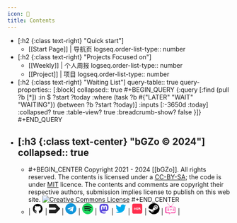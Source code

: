 ```yaml
---
icon: 🧾
title: Contents
---
```


- [:h2 {:class text-right} "Quick start"]
  - [[Start Page]] | 导航页
    logseq.order-list-type:: number
- [:h2 {:class text-right} "Projects Focused on"]
  - [[Weekly]] | 个人周报
    logseq.order-list-type:: number
  - [[Project]] | 项目
    logseq.order-list-type:: number
- [:h2 {:class text-right} "Waiting List"]
  query-table:: true
  query-properties:: [:block]
  collapsed:: true
  #+BEGIN_QUERY
  {:query [:find (pull ?b [*])
          :in $ ?start ?today
          :where
          (task ?b #{"LATER" "WAIT" "WAITING"})
          (between ?b ?start ?today)]
  :inputs [:-3650d :today]
  :collapsed? true
  :table-view? true
  :breadcrumb-show? false
  }]}
  #+END_QUERY
- [:h3 {:class text-center} "bGZo © 2024"]
  collapsed:: true
  -
  - #+BEGIN_CENTER
    Copyright 2021 - 2024 [[bGZo]]. All rights reserved. The contents is licensed under a [CC-BY-SA](https://creativecommons.org/licenses/by-sa/4.0/); the code is under [MIT](https://github.com/bGZo/blog/blob/main/LICENSE) licence. The contents and comments are copyright their respective authors, submission implies license to publish on this web site.
    <a rel="license" href="http://creativecommons.org/licenses/by-sa/4.0/"><img alt="Creative Commons License" style="border-width:0" src="https://i.creativecommons.org/l/by-sa/4.0/88x31.png" /></a>
    #+END_CENTER
  - | <a href="https://github.com/bGZo"><svg t="1704627958449" class="icon" viewBox="0 0 1024 1024" version="1.1" xmlns="http://www.w3.org/2000/svg" p-id="10739" width="25" height="25"><path d="M511.6 76.3C264.3 76.2 64 276.4 64 523.5 64 718.9 189.3 885 363.8 946c23.5 5.9 19.9-10.8 19.9-22.2v-77.5c-135.7 15.9-141.2-73.9-150.3-88.9C215 726 171.5 718 184.5 703c30.9-15.9 62.4 4 98.9 57.9 26.4 39.1 77.9 32.5 104 26 5.7-23.5 17.9-44.5 34.7-60.8-140.6-25.2-199.2-111-199.2-213 0-49.5 16.3-95 48.3-131.7-20.4-60.5 1.9-112.3 4.9-120 58.1-5.2 118.5 41.6 123.2 45.3 33-8.9 70.7-13.6 112.9-13.6 42.4 0 80.2 4.9 113.5 13.9 11.3-8.6 67.3-48.8 121.3-43.9 2.9 7.7 24.7 58.3 5.5 118 32.4 36.8 48.9 82.7 48.9 132.3 0 102.2-59 188.1-200 212.9 23.5 23.2 38.1 55.4 38.1 91v112.5c0.8 9 0 17.9 15 17.9 177.1-59.7 304.6-227 304.6-424.1 0-247.2-200.4-447.3-447.5-447.3z" p-id="10740"></path></svg></a> | <a href="https://www.v2ex.com/member/DandelionFlowers"><svg t="1704632303391" class="icon" viewBox="0 0 1024 1024" version="1.1" xmlns="http://www.w3.org/2000/svg" p-id="7915" width="25" height="25"><path d="M28.629333 82.474667h589.696a57.258667 57.258667 0 0 1 41.813334 18.133333l348.416 372.266667a57.258667 57.258667 0 0 1 0 78.250666l-348.416 372.224a57.258667 57.258667 0 0 1-41.813334 18.176H28.714667A28.629333 28.629333 0 0 1 0 912.853333v-293.461333h562.773333l97.109334-97.28a14.336 14.336 0 0 0 0-20.224l-97.109334-97.28H0V111.104a28.629333 28.629333 0 0 1 28.629333-28.629333z" fill="#1F1F1F" p-id="7916"></path></svg></a> | <a href="tg://resolve?domain=imbgzo"><svg t="1704632354767" class="icon" viewBox="0 0 1024 1024" version="1.1" xmlns="http://www.w3.org/2000/svg" p-id="8897" width="25" height="25"><path d="M679.424 746.862l84.005-395.996c7.424-34.852-12.581-48.567-35.438-40.009L234.277 501.138c-33.72 13.13-33.134 32-5.706 40.558l126.282 39.424 293.156-184.576c13.714-9.143 26.295-3.986 16.018 5.157L426.898 615.973l-9.143 130.304c13.13 0 18.871-5.706 25.71-12.581l61.696-59.429 128 94.282c23.442 13.129 40.01 6.29 46.3-21.724zM1024 512c0 282.843-229.157 512-512 512S0 794.843 0 512 229.157 0 512 0s512 229.157 512 512z" fill="#1296DB" p-id="8898"></path></svg></a> | <a href="https://open.spotify.com/user/hy5plv69zxw0wve50wcmjnjty"><svg t="1704631781960" class="icon" viewBox="0 0 1024 1024" version="1.1" xmlns="http://www.w3.org/2000/svg" p-id="12697" width="25" height="25"><path d="M512 0C230.4 0 0 230.4 0 512s230.4 512 512 512 512-230.4 512-512S796.16 0 512 0z" fill="#1ED75F" p-id="12698"></path><path d="M747.52 739.84c-10.24 15.36-28.16 20.48-43.52 10.24-120.32-74.24-271.36-89.6-450.56-48.64-17.92 5.12-33.28-7.68-38.4-23.04-5.12-17.92 7.68-33.28 23.04-38.4 194.56-43.52 363.52-25.6 496.64 56.32 17.92 7.68 20.48 28.16 12.8 43.52z m61.44-140.8c-12.8 17.92-35.84 25.6-53.76 12.8-138.24-84.48-348.16-110.08-509.44-58.88-20.48 5.12-43.52-5.12-48.64-25.6-5.12-20.48 5.12-43.52 25.6-48.64 186.88-56.32 417.28-28.16 576 69.12 15.36 7.68 23.04 33.28 10.24 51.2z m5.12-143.36C650.24 358.4 376.32 348.16 220.16 396.8c-25.6 7.68-51.2-7.68-58.88-30.72-7.68-25.6 7.68-51.2 30.72-58.88 181.76-53.76 481.28-43.52 670.72 69.12 23.04 12.8 30.72 43.52 17.92 66.56-12.8 17.92-43.52 25.6-66.56 12.8z" fill="#191515" p-id="12699"></path></svg></a> | <a href="https://o3o.ca/@bgzo"><svg t="1704632046359" class="icon" viewBox="0 0 1024 1024" version="1.1" xmlns="http://www.w3.org/2000/svg" p-id="5108" width="25" height="25"><path d="M930 358.22c0-194.4-127.42-251.4-127.42-251.4-125.04-57.4-457.12-56.8-580.96 0 0 0-127.44 57-127.44 251.4 0 231.4-13.2 518.8 211.26 578.2 81.02 21.4 150.64 26 206.66 22.8 101.62-5.6 158.64-36.2 158.64-36.2l-3.4-73.8s-72.62 22.8-154.24 20.2c-80.82-2.8-166-8.8-179.26-108a205.08 205.08 0 0 1-1.8-27.8c171.26 41.8 317.3 18.2 357.5 13.4 112.24-13.4 210-82.6 222.46-145.8 19.6-99.6 18-243 18-243z m-150.24 250.4H686.5v-228.4c0-99.4-128-103.2-128 13.8v125h-92.66V394c0-117-128-113.2-128-13.8v228.4h-93.46c0-244.2-10.4-295.8 36.82-350 51.8-57.8 159.64-61.6 207.66 12.2l23.2 39 23.2-39c48.22-74.2 156.24-69.6 207.66-12.2 47.42 54.6 36.8 106 36.8 350z" fill="#5D4BDE" p-id="5109"></path></svg></a> | <a href="https://twitter.com/imbgzo"><svg t="1704632220336" class="icon" viewBox="0 0 1024 1024" version="1.1" xmlns="http://www.w3.org/2000/svg" p-id="6920" width="25" height="25"><path d="M996.12 211.772c-27.41 40.139-60.586 74.338-99.524 102.58 0.419 5.715 0.628 14.311 0.628 25.788 0 53.242-7.782 106.353-23.346 159.333-15.565 52.986-39.201 103.845-70.903 152.58-31.707 48.735-69.47 91.84-113.279 129.306-43.813 37.474-96.638 67.37-158.477 89.693-61.84 22.323-127.951 33.491-198.335 33.491-110.943 0-212.483-29.692-304.613-89.063 14.305 1.622 30.264 2.434 47.876 2.434 92.13 0 174.226-28.247 246.284-84.738-42.974-0.84-81.467-14.043-115.478-39.62-34.01-25.57-57.358-58.222-70.042-97.94 13.519 2.04 26.018 3.063 37.495 3.063 17.612 0 35.008-2.256 52.2-6.764-45.855-9.43-83.828-32.252-113.908-68.466-30.08-36.208-45.12-78.268-45.12-126.163v-2.44c27.829 15.564 57.726 23.95 89.694 25.157-27.04-18.026-48.532-41.557-64.463-70.591-15.932-29.03-23.926-60.552-23.973-94.563 0-36.055 9.01-69.41 27.042-100.067 49.525 60.998 109.815 109.812 180.881 146.446 71.06 36.63 147.106 56.99 228.126 61.078-3.249-15.565-4.874-30.71-4.874-45.435 0-54.868 19.337-101.641 58.013-140.316s85.45-58.012 140.32-58.012c57.332 0 105.649 20.886 144.955 62.65 44.653-8.595 86.63-24.553 125.93-47.873-15.144 47.06-44.201 83.511-87.176 109.344 38.1-4.088 76.173-14.33 114.218-30.735l-0.151-0.157z" fill="#00ACED" p-id="6921"></path></svg></a> | <a href="https://www.xiaohongshu.com/user/profile/6339470f000000001802ec6b"><svg t="1704632538276" class="icon" viewBox="0 0 1024 1024" version="1.1" xmlns="http://www.w3.org/2000/svg" p-id="9901" width="25" height="25"><path d="M726.51776 457.45152c-6.70208-0.0768-13.39392 0-20.00384-0.0768-2.37056 0-3.0464 1.05984-3.0464 3.23072 0.0768 5.10976 0.0768 10.13248 0.0768 15.232v0.01024c0.07168 4.87936 0 9.7536 0.07168 14.56128 0 3.90656 0.68096 4.66944 4.45952 4.66944 7.1424 0.0768 14.27456 0 21.41696 0.0768 2.67776 0 3.72736-1.28 3.65056-3.75808-0.08704-9.1648-0.08704-18.31936-0.15872-27.48416a6.7584 6.7584 0 0 0-6.46656-6.46144z" fill="#FF2E4D" p-id="9902"></path><path d="M849.92 51.2h-675.84c-67.8656 0-122.88 55.0144-122.88 122.88v675.84c0 67.8656 55.0144 122.88 122.88 122.88h675.84c67.8656 0 122.88-55.0144 122.88-122.88V174.08c0-67.8656-55.0144-122.88-122.88-122.88zM250.78784 505.73312c-0.73728 10.59328-1.41312 21.25312-2.60608 31.8464-2.08896 18.39104-6.24128 36.26496-14.6432 52.864-2.16064 4.12672-5.13536 7.79776-8.18176 12.45696-1.85344-3.90656-3.41504-6.97856-4.82816-10.13248a3203.59424 3203.59424 0 0 1-14.79168-33.56672c-0.52736-1.2032-0.896-2.92352-0.36864-3.97824 3.19488-6.83008 3.41504-14.12096 3.85536-21.40672 0.60416-9.15968 1.35168-18.24256 2.01728-27.39712 0.51712-7.00416 0.80896-13.9776 1.39776-20.96128 0.67584-8.10496 1.49504-16.21504 2.16064-24.24832 0.14848-1.96608 1.04448-2.56 2.82624-2.56 11.0848 0 22.07744 0 33.16224-0.07168 2.37056 0 3.0464 0.98304 2.89792 3.23072-0.96768 14.63296-1.86368 29.28128-2.89792 43.92448z m71.29088 87.32672c-0.73728 9.46176-5.13536 17.49504-12.5696 23.5008-5.43232 4.352-11.74528 6.15936-18.6624 6.08256-5.87264 0-11.66848-0.0768-17.54112 0-2.00192 0-3.27168-0.60416-4.09088-2.55488-3.41504-7.6544-6.90688-15.32416-10.32192-22.97344-0.52736-1.13152-0.67584-2.33472-1.13152-3.456-1.63328-4.12672-1.5616-4.28544 2.97472-4.36224h13.90592c5.94944 0 8.47872-2.46784 8.5504-8.56576 0.07168-4.57216 0.07168-9.14944 0.07168-13.73696V494.2336c0.14848 0.15872 0.22016 0.15872 0.29696 0.15872V408.63744c0-4.28544 0.14848-4.43392 4.38784-4.43392h29.21472c5.13536 0 5.20704 0.14848 5.20704 5.40672 0 27.1872 0 54.36416 0.0768 81.47968 0.0768 23.87456 0.29696 47.75936 0.29696 71.6288 0 10.14272 0.14848 20.26496-0.6656 30.34112z m75.58656-28.90752c-4.98688 11.56096-10.19904 22.97344-15.31904 34.4576-0.45568 1.13664-1.19296 2.25792-2.3808 4.42368v0.01024c-2.97472-4.5056-6.0928-8.18176-8.11008-12.39552-2.82624-6.13888-4.5312-12.83584-7.35744-18.9952-3.0464-6.6816-4.15744-13.88032-5.57568-20.94592-1.1776-6.02112-1.40288-12.25216-1.8432-18.3296-1.2032-15.39584-2.23744-30.78656-3.44064-46.09536a2449.95584 2449.95584 0 0 0-2.0736-25.1648c-0.14848-1.50016 0.2304-2.176 1.94048-2.176 11.52512 0 22.97344-0.14848 34.49856-0.22016 2.1504 0 3.0464 0.96768 3.11808 2.9952 0.29696 4.65408 0.51712 9.31328 0.88576 13.97248 0.29696 3.83488 0.73728 7.6544 1.04448 11.41248 0.51712 5.40672 1.04448 10.81344 1.41312 16.14336 0.51712 6.90688 0.51712 13.81888 1.4848 20.63872 1.34144 10.4448 0.29696 21.10464 3.93216 31.32928 0.89088 2.40128-0.96768 6.08768-2.21696 8.93952z m84.28032 22.016c-2.89792 6.6816-6.02112 13.21472-8.99072 19.82464-1.64352 3.74784-3.19488 7.49568-4.76672 11.25376-1.85344 4.51072-3.11808 5.40672-7.87456 5.40672h-22.2976c-7.52128 0-15.0272 0.23552-22.53312-0.0768-3.56352-0.14336-7.0656-1.27488-10.62912-2.02752-1.792-0.36864-2.16064-1.42336-1.41312-3.14368a3709.71648 3709.71648 0 0 0 13.45024-29.21472c1.04448-2.24768 1.85344-4.65408 3.0464-6.90688 0.29696-0.6144 1.41312-1.28 2.00192-1.13152 12.42112 3.15392 25.13408 2.77504 37.76512 2.63168a874.6496 874.6496 0 0 1 20.07552 0c3.19488 0.00512 3.50208 0.45568 2.16576 3.38432z m3.84-21.86752a4.48512 4.48512 0 0 1-2.74944 1.4336c-13.89568 0.0768-27.8784 0.14848-41.77408-0.0768-4.23936-0.08704-8.5504-1.05472-11.74528-4.28544-3.3536-3.3792-4.98688-7.36256-3.28192-11.93984a897.52576 897.52576 0 0 1 9.58464-24.10496c3.88096-9.15456 7.81312-18.31936 12.05248-28.2368-2.30912-0.14848-3.712-0.29696-5.04832-0.29696-4.09088-0.07168-8.18176 0.29696-12.27264-0.2304-4.45952-0.51712-8.99072-1.04448-12.48256-4.79232-3.42528-3.6864-3.94752-8.04352-2.60608-12.32384 2.1504-6.83008 4.97664-13.44 7.80288-20.04992 2.67776-6.15424 5.72416-12.16 8.47872-18.24256 2.97472-6.53824 5.86752-13.07136 8.77056-19.6096a1361.99168 1361.99168 0 0 0 7.6544-17.33632c0.73728-1.80736 1.8688-2.47808 3.87072-2.47808 10.93632 0.07168 21.92896 0 32.86528 0 3.6352 0 3.712 0.36864 2.29888 3.6864-6.31296 14.63296-12.71808 29.20448-18.95936 43.84768a11.52 11.52 0 0 0-1.19296 4.87936c0.22016 3.90656 1.04448 4.5056 5.06368 4.5056 8.17152 0.0768 16.35328 0 24.448 0 1.64864 0 3.3536 0.22016 4.98688 0.29696 2.30912 0.0768 2.60608 1.05984 1.63328 3.072a2455.21408 2455.21408 0 0 0-13.3888 29.21472c-3.03616 6.91712-5.93408 13.89568-8.9088 20.8128a1530.1632 1530.1632 0 0 1-6.1696 13.80864c-1.94048 4.20352-0.60416 6.31296 4.15232 6.38976 6.02112 0 12.04224 0.0768 18.05824 0 2.08896 0 3.13344 0.60416 2.08896 2.85184-3.6352 8.25344-7.21408 16.58368-10.84928 24.85248-0.67072 1.50016-1.408 3.072-2.3808 4.352z m134.81472 58.73664h-125.3376c-1.72032-0.22016-3.48672-0.22016-5.94432-0.22016v-0.01536c0.88064-2.61632 1.41312-4.41856 2.1504-6.0672 4.69504-10.29632 9.4464-20.5056 14.0544-30.79168 1.04448-2.33472 2.52928-2.92352 4.75648-2.92352h28.6976c4.54656 0 4.75648-0.2304 4.75648-4.74112V461.66016c0-3.97824-0.0768-4.05504-4.08064-4.05504-6.10304 0-12.26752-0.0768-18.36544 0-2.30912 0-3.27168-0.51712-3.27168-3.1488 0.14848-10.97216 0.0768-21.92896 0.0768-32.88576 0-3.90656 0.0768-3.90656 3.86048-3.90656h73.00096c4.23936 0 8.5504 0.0768 12.78976 0 2.01728 0 2.82624 0.82432 2.74944 2.85184-0.0768 11.41248-0.0768 22.82496-0.0768 34.31424 0 2.02752-0.73728 2.77504-2.82624 2.77504-6.6048-0.0768-13.14304 0.07168-19.77856 0.07168-2.29376 0-3.33824 1.05984-3.33824 3.46624 0.0768 18.39104 0.14336 36.7104 0.14336 55.11168 0 20.87424 0 41.74848 0.0768 62.6944 0 3.75808 0.36864 4.21376 4.17792 4.21376h31.4368c3.41504 0 3.87072 0.36864 3.93728 3.81952 0.08704 10.97216 0 21.92896 0.08704 32.89088-0.01024 2.8672-1.57184 3.16416-3.73248 3.16416z m198.69696-34.92864c-0.14848 16.37376-11.008 29.21472-26.38848 32.89088-4.31616 1.05472-8.78592 1.35168-13.24544 1.5104-6.83008 0.22016-13.7472 0.07168-20.58752 0.07168-4.23936 0-5.42208-0.83456-6.9888-4.66432-3.33824-7.95136-6.83008-15.90784-10.26048-23.87456l-0.66048-1.57184c-1.19296-3.072-0.81408-3.61472 2.45248-3.61472 9.43616-0.07168 18.95424 0.15872 28.3904-0.29184 5.65248-0.29696 8.03328-2.85696 8.18688-8.64256 0.22016-11.04384-0.29696-22.07744-0.14848-33.11104 0.0768-5.48864-6.84032-11.42272-11.74528-11.71968a32.8448 32.8448 0 0 0-2.74944-0.14336c-18.73408 0-37.54496 0-56.2688 0.07168-5.27872 0-5.65248 0.53248-5.65248 5.8624l0.20992 77.55776c0 4.14208-0.0768 4.21376-4.23936 4.21376h-31.22176c-4.01408 0-4.3008-0.3072-4.3008-4.28544v-39.94112c0.06144 0.14336 0.13312 0.14336 0.20992 0.14336v-40.99584c0-2.78016-1.85344-2.93888-3.78368-2.93888-10.19392 0.08704-20.44416 0.31232-30.62272 0.31232-6.92224 0-6.17984 0.8192-6.25664-6.38976-0.0768-9.90208 0-19.90144 0-29.80352 0-3.59936 0.36864-4.05504 3.94752-4.13184 10.7008-0.07168 21.33504 0 32.04096-0.07168 4.09088 0 4.31104-0.15872 4.38272-4.21376 0.0768-9.90208-0.0768-19.8144 0-29.73184 0-2.4832-1.04448-3.23072-3.41504-3.23072-6.84544 0.0768-13.76256-0.07168-20.60288 0-2.1504 0-2.89792-0.74752-2.89792-2.92352 0.09216-11.26912 0.09216-22.46144-0.06144-33.72544 0-2.70336 1.03424-3.29216 3.41504-3.29216 6.31296 0.0768 12.6464 0 18.95936 0 4.23424 0 4.45952-0.3072 4.5312-4.74112 0-2.61632 0.14848-5.24288 0-7.87456-0.07168-2.4832 1.04448-3.15904 3.34336-3.15904 9.07776 0.0768 18.22208 0.0768 27.28448 0.0768h4.97664c3.94752 0 4.0192 0 4.1728 4.05504 0.06656 2.4064-0.1536 4.87936-0.08704 7.28576 0.0768 3.3792 0.9728 4.2752 4.31616 4.36224 5.65248 0.0768 11.30496 0.0768 17.024 0.0768 14.6432 0.07168 27.3664 5.09952 37.0176 16.29184 5.35552 6.22592 8.69888 13.81888 9.216 22.14912 0.52736 8.47872 0.15872 17.03936 0.3072 25.52832 0 3.15904 0.22016 6.38976 0.36864 9.53344 0.14336 3.15904 0.896 3.97824 4.09088 3.90656a48.56832 48.56832 0 0 1 19.03104 3.15904c13.00992 5.03808 21.03296 14.18752 23.63904 28.01152a44.4416 44.4416 0 0 1 0.73728 8.33024c0.08192 17.88928 0.06656 35.78368-0.06656 53.6832zM810.14272 453.632c-5.94432 3.90656-12.1856 3.75808-19.4048 3.6864-2.23744 0-5.20192 0.07168-8.09984-0.0768-0.7424-0.07168-2.00704-0.98304-2.08896-1.5872-0.6656-8.84736-1.77152-17.792 1.35168-26.35264 2.75456-7.5776 9.58464-12.01664 17.61792-12.16a19.99872 19.99872 0 0 1 19.32288 14.336c2.30912 8.2688-1.55648 17.42336-8.69888 22.15424z" fill="#FF2E4D" p-id="9903"></path></svg></a> | <a href="steam://friends/add/bgzocn"><svg t="1704621155007" class="icon" viewBox="0 0 1024 1024" version="1.1" xmlns="http://www.w3.org/2000/svg" p-id="4239" width="25" height="25"><path d="M510.4 0C243.2 0 20.8 208 1.6 470.4l273.6 113.6c24-16 51.2-24 81.6-24h8l121.6-177.6v-1.6c0-105.6 86.4-193.6 193.6-193.6s193.6 86.4 193.6 193.6-86.4 193.6-193.6 193.6h-4.8l-174.4 124.8v6.4c0 80-65.6 145.6-145.6 145.6-70.4 0-129.6-51.2-142.4-116.8L17.6 651.2C78.4 865.6 276.8 1024 510.4 1024c283.2 0 512-228.8 512-512S793.6 0 510.4 0z" p-id="4240"></path><path d="M321.6 777.6L259.2 752c11.2 24 30.4 43.2 56 52.8 54.4 24 118.4-3.2 142.4-57.6 11.2-27.2 11.2-56 0-83.2-11.2-27.2-32-48-57.6-59.2s-54.4-9.6-80-1.6l65.6 27.2c40 17.6 60.8 64 43.2 104-19.2 40-65.6 59.2-107.2 43.2zM808 379.2c0-70.4-57.6-129.6-129.6-129.6-70.4 0-129.6 57.6-129.6 129.6s59.2 129.6 129.6 129.6 129.6-57.6 129.6-129.6z m-224 0c0-54.4 43.2-96 96-96 54.4 0 96 43.2 96 96 0 54.4-43.2 96-96 96-52.8 1.6-96-41.6-96-96z" p-id="4241"></path></svg></a> | <a href="https://bgm.tv/user/bool"><svg t="1704627860209" class="icon" viewBox="0 0 1024 1024" version="1.1" xmlns="http://www.w3.org/2000/svg" p-id="9779" width="25" height="25"><path d="M228.115268 615.399298a12.300795 12.300795 0 0 0 11.35458 7.569719 12.471113 12.471113 0 0 0 4.749999-0.965139l147.609537-61.882459a12.300795 12.300795 0 0 0 0.26494-22.557765l-147.609537-66.235049a12.300795 12.300795 0 1 0-10.067727 22.444219l121.740019 54.634453-121.456155 50.906366a12.300795 12.300795 0 0 0-6.585656 16.085655zM399.020617 627.965033H239.469848a12.300795 12.300795 0 0 0 0 24.601589h159.550769a12.300795 12.300795 0 0 0 0-24.601589zM399.020617 667.460046H239.469848a12.300795 12.300795 0 0 0 0 24.601589h159.550769a12.300795 12.300795 0 0 0 0-24.601589zM872.941851 476.892349l-133.283841 58.381464a12.300795 12.300795 0 0 0-0.397411 22.349598l133.302766 64.058754a12.073703 12.073703 0 0 0 5.317729 1.23008 12.300795 12.300795 0 0 0 5.336652-23.390435l-109.15536-52.42031L882.896033 499.469038a12.300795 12.300795 0 1 0-9.954182-22.576689zM877.881094 627.965033h-148.101569a12.300795 12.300795 0 0 0 0 24.601589h148.101569a12.300795 12.300795 0 0 0 0-24.601589zM877.881094 667.460046h-148.101569a12.300795 12.300795 0 0 0 0 24.601589h148.101569a12.300795 12.300795 0 0 0 0-24.601589zM644.866193 537.128395h-162.919295a12.28187 12.28187 0 0 0-10.711153 18.318722l81.374488 145.130453a12.300795 12.300795 0 0 0 21.460155 0l81.374489-145.130453a12.300795 12.300795 0 0 0-10.730078-18.318722z m-81.374488 132.299778l-60.444213-107.698189h120.888426z" fill="#F9389E" p-id="9780"></path><path d="M891.411968 334.960102H648.405037c-6.812748-15.13944-19.813742-28.386449-36.864535-38.018917L803.092262 19.283861a12.300795 12.300795 0 0 0-20.249001-13.966133L588.566402 286.873457a147.723082 147.723082 0 0 0-45.418319-7.001991 151.507942 151.507942 0 0 0-31.887445 3.368526L239.980804 4.712151A12.300795 12.300795 0 0 0 222.437978 21.87649l262.726051 269.803739c-22.14143 9.821711-39.116527 25.112546-47.310749 43.242025H132.547555A91.763929 91.763929 0 0 0 40.764702 426.705107v414.44216A91.763929 91.763929 0 0 0 132.547555 932.967969h268.024855l-19.908363 46.989036c-12.641432 29.881469 22.614538 57.094612 48.294812 37.299794L538.473781 932.967969h352.938187a91.763929 91.763929 0 0 0 91.782853-91.782853v-414.442161a91.763929 91.763929 0 0 0-91.782853-91.782853z m34.839635 463.815658a60.709153 60.709153 0 0 1-60.709153 60.709153H585.670984L487.870204 932.967969l-77.002975 57.851583 24.412346-57.851583 31.016927-73.483056H198.082405A60.728077 60.728077 0 0 1 137.27863 798.737912V440.330602a60.728077 60.728077 0 0 1 60.728077-60.728077h667.460046a60.709153 60.709153 0 0 1 60.709153 60.728077z" fill="#F9389E" p-id="9781"></path></svg></a> |